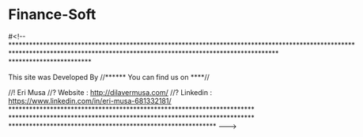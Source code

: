 # Finance-Soft
#<!--**********************************************************************************************************************************************************************************************************

This site was Developed By //****** You can find us on ****//

//! Eri Musa
//? Website : http://dilavermusa.com/ //? Linkedin : https://www.linkedin.com/in/eri-musa-681332181/ ********************************************************************************************************************************************************************************************************** --->
